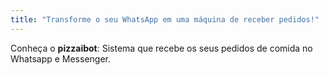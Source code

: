 ```yaml
---
title: "Transforme o seu WhatsApp em uma máquina de receber pedidos!"
---
```


Conheça o **pizzaibot**: Sistema que recebe os seus pedidos de comida no 
Whatsapp e Messenger.